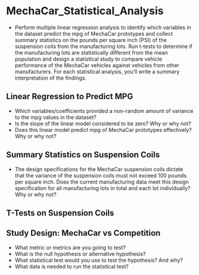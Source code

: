 # MechaCar_Statistical_Analysis
- Perform multiple linear regression analysis to identify which variables in the dataset predict the mpg of MechaCar prototypes and collect summary statistics on the pounds per square inch (PSI) of the suspension coils from the manufacturing lots. Run t-tests to determine if the manufacturing lots are statistically different from the mean population and design a statistical study to compare vehicle performance of the MechaCar vehicles against vehicles from other manufacturers. For each statistical analysis, you’ll write a summary interpretation of the findings.

## Linear Regression to Predict MPG


- Which variables/coefficients provided a non-random amount of variance to the mpg values in the dataset?
- Is the slope of the linear model considered to be zero? Why or why not?
- Does this linear model predict mpg of MechaCar prototypes effectively? Why or why not?

## Summary Statistics on Suspension Coils
- The design specifications for the MechaCar suspension coils dictate that the variance of the suspension coils must not exceed 100 pounds per square inch. Does the current manufacturing data meet this design specification for all manufacturing lots in total and each lot individually? Why or why not?

## T-Tests on Suspension Coils


## Study Design: MechaCar vs Competition
- What metric or metrics are you going to test?
- What is the null hypothesis or alternative hypothesis?
- What statistical test would you use to test the hypothesis? And why?
- What data is needed to run the statistical test?
